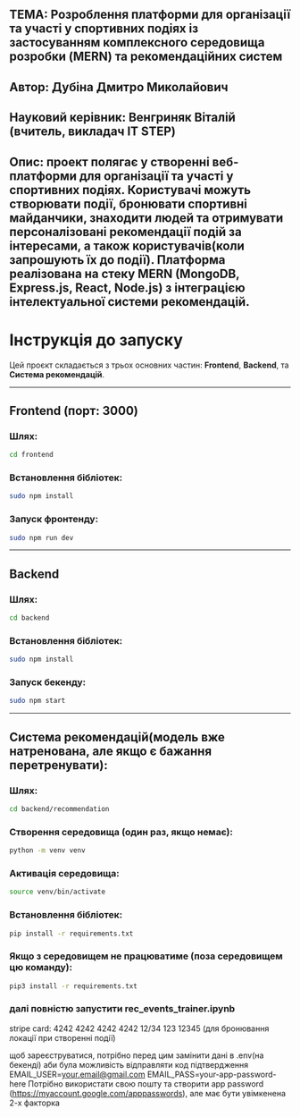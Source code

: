 ТЕМА: Розроблення платформи для організації та участі у спортивних подіях із застосуванням комплексного середовища розробки (MERN) та рекомендаційних систем
---

Автор: Дубіна Дмитро Миколайович
---

Науковий керівник: Венгриняк Віталій (вчитель, викладач IT STEP)
---

Опис: проект полягає у створенні веб-платформи для організації та участі у спортивних подіях. Користувачі можуть створювати події, бронювати спортивні майданчики, знаходити людей та отримувати персоналізовані рекомендації подій за інтересами, а також користувачів(коли запрошують їх до події). Платформа реалізована на стеку MERN (MongoDB, Express.js, React, Node.js) з інтеграцією інтелектуальної системи рекомендацій.
---



# Інструкція до запуску

Цей проєкт складається з трьох основних частин: **Frontend**, **Backend**, та **Система рекомендацій**.

---

## Frontend (порт: 3000)

### Шлях:
```bash
cd frontend
```

### Встановлення бібліотек:
```bash
sudo npm install
```

### Запуск фронтенду:
```bash
sudo npm run dev
```

---

## Backend

### Шлях:
```bash
cd backend
```

### Встановлення бібліотек:
```bash
sudo npm install
```

### Запуск бекенду:
```bash
sudo npm start
```

---

## Система рекомендацій(модель вже натренована, але якщо є бажання перетренувати):

### Шлях:
```bash
cd backend/recommendation
```

### Створення середовища (один раз, якщо немає):
```bash
python -m venv venv
```

### Активація середовища:
```bash
source venv/bin/activate
```

### Встановлення бібліотек:
```bash
pip install -r requirements.txt
```
### Якщо з середовищем не працюватиме (поза середовищем цю команду):
```bash
pip3 install -r requirements.txt
```
### далі повністю запустити rec_events_trainer.ipynb



stripe card: 4242 4242 4242 4242  12/34 123 12345 (для бронювання локації при створенні події)

щоб зареєструватися, потрібно перед цим замінити дані в .env(на бекенді) аби була можливість відправляти код підтвердження
EMAIL_USER=your.email@gmail.com
EMAIL_PASS=your-app-password-here
Потрібно використати свою пошту та створити app password (https://myaccount.google.com/apppasswords), але має бути увімкенена 2-х факторка







